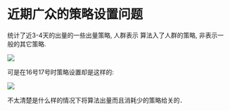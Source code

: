 # 近期广众的策略设置问题




统计了近3-4天的出量的一些出量策略,   人群表示 算法入了人群的策略, 非表示一般的其它策略.

![](/var/folders/pn/w6d2cvr52jl1c9257kphyk100000gn/T/com.skitch.skitch/DMDABBD71DE-8B9D-4DF3-98B7-2D249EB5B79D/Pasted_Image_11_19_15__15_12.png)


可是在16号17号时策略设置却是这样的: 


![](/var/folders/pn/w6d2cvr52jl1c9257kphyk100000gn/T/com.skitch.skitch/DMDAA1D47E7-26F1-4EED-A228-F3776372CC11/Pasted_Image_11_19_15__14_58.png)



不太清楚是什么样的情况下将算法出量而且消耗少的策略给关的．　



